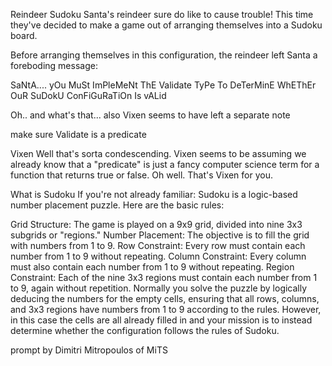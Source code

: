 Reindeer Sudoku
Santa's reindeer sure do like to cause trouble! This time they've decided to make a game out of arranging themselves into a Sudoku board.

Before arranging themselves in this configuration, the reindeer left Santa a foreboding message:

SaNtA.... yOu MuSt ImPleMeNt ThE Validate TyPe To DeTerMinE WhEThEr OuR SuDokU ConFiGuRaTiOn Is vALid

Oh.. and what's that... also Vixen seems to have left a separate note

make sure Validate is a predicate

Vixen
Well that's sorta condescending. Vixen seems to be assuming we already know that a "predicate" is just a fancy computer science term for a function that returns true or false. Oh well. That's Vixen for you.

What is Sudoku
If you're not already familiar: Sudoku is a logic-based number placement puzzle. Here are the basic rules:

Grid Structure: The game is played on a 9x9 grid, divided into nine 3x3 subgrids or "regions."
Number Placement: The objective is to fill the grid with numbers from 1 to 9.
Row Constraint: Every row must contain each number from 1 to 9 without repeating.
Column Constraint: Every column must also contain each number from 1 to 9 without repeating.
Region Constraint: Each of the nine 3x3 regions must contain each number from 1 to 9, again without repetition.
Normally you solve the puzzle by logically deducing the numbers for the empty cells, ensuring that all rows, columns, and 3x3 regions have numbers from 1 to 9 according to the rules. However, in this case the cells are all already filled in and your mission is to instead determine whether the configuration follows the rules of Sudoku.

prompt by Dimitri Mitropoulos of MiTS